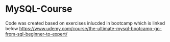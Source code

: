 # MySQL-Course
 Code was created based on exercises inlucded in bootcamp which is linked below
 https://www.udemy.com/course/the-ultimate-mysql-bootcamp-go-from-sql-beginner-to-expert/
